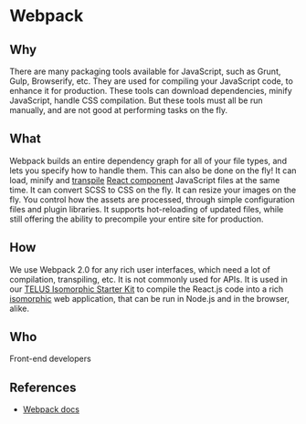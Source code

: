 # Webpack

## Why

There are many packaging tools available for JavaScript, such as Grunt, Gulp, Browserify, etc. They are used for compiling your JavaScript code, to enhance it for production. These tools can download dependencies, minify JavaScript, handle CSS compilation. But these tools must all be run manually, and are not good at performing tasks on the fly.

## What

Webpack builds an entire dependency graph for all of your file types, and lets you specify how to handle them. This can also be done on the fly! It can load, minify and [transpile](transpiling.md) [React component](react.md) JavaScript files at the same time. It can convert SCSS to CSS on the fly. It can resize your images on the fly. You control how the assets are processed, through simple configuration files and plugin libraries. It supports hot-reloading of updated files, while still offering the ability to precompile your entire site for production.

## How

We use Webpack 2.0 for any rich user interfaces, which need a lot of compilation, transpiling, etc. It is not commonly used for APIs. It is used in our [TELUS Isomorphic Starter Kit](https://github.com/telusdigital/telus-isomorphic-starter-kit/) to compile the React.js code into a rich [isomorphic](isomorphic.md) web application, that can be run in Node.js and in the browser, alike.

## Who

Front-end developers

## References

- [Webpack docs](https://webpack.js.org/)